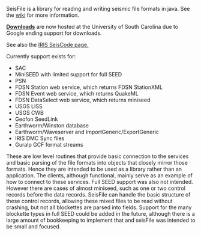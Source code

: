 SeisFile is a library for reading and writing seismic file formats in java. See the [wiki](https://github.com/crotwell/seisFile/wiki/Intro) for more information.

**[Downloads](http://www.seis.sc.edu/downloads/seisFile/)** are now hosted at the University of South Carolina due to Google ending support for downloads.

See also the [IRIS SeisCode page.](https://seiscode.iris.washington.edu/projects/seisfile)

Currently support exists for:
  * SAC
  * MiniSEED with limited support for full SEED
  * PSN
  * FDSN Station web service, which returns FDSN StationXML
  * FDSN Event web service, which returns QuakeML
  * FDSN DataSelect web service, which returns miniseed
  * USGS LISS
  * USGS CWB
  * Geofon SeedLink
  * Earthworm/Winston database
  * Earthworm/Waveserver and ImportGeneric/ExportGeneric
  * IRIS DMC Sync files
  * Guralp GCF format streams

These are low level routines that provide basic connection to the services and basic parsing of the file formats into objects that closely mirror those formats. Hence they are intended to be used as a library rather than an application. The clients, although functional, mainly serve as an example of how to connect to these services. Full SEED support was also not intended. However there are cases of almost miniseed, such as one or two control records before the data records. SeisFile can handle the basic structure of these control records, allowing these mixed files to be read without crashing, but not all blockettes are parsed into fields. Support for the many blockette types in full SEED could be added in the future, although there is a large amount of bookkeeping to implement that and seisFile was intended to be small and focused.
